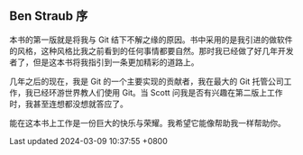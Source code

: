 ## Ben Straub 序

本书的第一版就是将我与 Git
结下不解之缘的原因。书中采用的是我引进的做软件的风格，这种风格比我之前看到的任何事情都要自然。那时我已经做了好几年开发者了，但是这本书将我指引到一条更加精彩的道路上。

几年之后的现在，我是 Git 的一个主要实现的贡献者，我在最大的 Git
托管公司工作，我已经环游世界教人们使用 Git。当 Scott
问我是否有兴趣在第二版上工作时，我甚至连想都没想就答应了。

能在这本书上工作是一份巨大的快乐与荣耀。我希望它能像帮助我一样帮助你。

Last updated 2024-03-09 10:37:55 +0800
